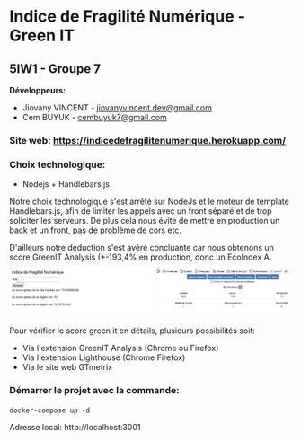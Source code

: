 # Indice de Fragilité Numérique - Green IT
## **5IW1 - Groupe 7**
**Développeurs:**
- Jiovany VINCENT - jiovanyvincent.dev@gmail.com
- Cem BUYUK - cembuyuk7@gmail.com
### Site web: https://indicedefragilitenumerique.herokuapp.com/

### **Choix technologique:**
- Nodejs + Handlebars.js

Notre choix technologique s'est arrêté sur NodeJs et le moteur de template Handlebars.js, afin de limiter les appels avec un front séparé et de trop soliciter les serveurs. De plus cela nous évite de mettre en production un back et un front, pas de problème de cors etc.

D'ailleurs notre déduction s'est avéré concluante car nous obtenons un score GreenIT Analysis (+-)93,4% en production, donc un EcoIndex A.

![GreenIT Analysis](./public/GreenIT-Analysis.png "GreenIT Analysis")

Pour vérifier le score green it en détails, plusieurs possibilités soit:
- Via l'extension GreenIT Analysis (Chrome ou Firefox)
- Via l'extension Lighthouse (Chrome Firefox)
- Via le site web GTmetrix

### **Démarrer le projet avec la commande:**
```docker-compose up -d```

Adresse local: http://localhost:3001
